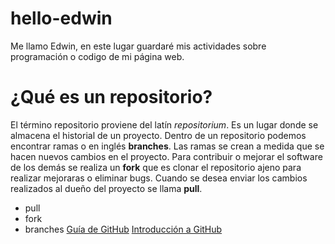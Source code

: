 # hello-edwin
Me llamo Edwin, en este lugar guardaré mis actividades sobre programación o codigo de mi página web.
# ¿Qué es un repositorio?
El término repositorio proviene del latín _repositorium_. Es un lugar donde se almacena el historial de un proyecto. Dentro de un repositorio podemos encontrar ramas o en inglés **branches**. Las ramas se crean a medida que se hacen nuevos cambios en el proyecto.
Para contribuir o mejorar el software de los demás se realiza un **fork** que es clonar el repositorio ajeno para realizar mejoraras o eliminar bugs. Cuando se desea enviar los cambios realizados al dueño del proyecto se llama **pull**.
* pull
* fork
* branches
[Guía de GitHub](https://guides.github.com/activities/hello-world/)
[Introducción a GitHub](http://conociendogithub.readthedocs.io/en/latest/)
